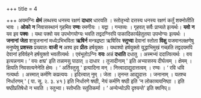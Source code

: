 +++
title = 4

+++
अयमग्निः **क्षेमं** लब्धस्य धनस्य रक्षणं **दाधार** धारयति । स्तोतृभ्यो दत्तस्य धनस्य रक्षणं कर्तुं शक्नोतीति भावः । **ओको** **न** निवासस्थानं गृहमिव **रण्वः** रमणीयः । यद्वा । गन्तव्यः । गृहवत् सर्वैः प्राप्यते इत्यर्थः। **यवो** **न** यव इव **पक्वः** । यथा पक्वो यव उपभोगयोग्यः भवति तद्वदग्निरपि पाकादिकार्यहेतुतया उपभोग्यः इत्यर्थः । **जनानां** **जेता** शत्रुजनानां मध्येऽभिभविता **ऋषिर्न** मन्त्रद्रष्टा ऋषिरिव **स्तुभ्वा** देवानां स्तोता **विक्षु** यजमानलक्षणेषु मनुष्येषु **प्रशस्तः** प्रख्यातः **वाजी** **न** अश्व इव **प्रीतः** हर्षयुक्तः । यथाश्वो हर्षयुक्तो युद्धाभिमुखं गच्छति तद्वदयमपि देवानां हविर्वहने हर्षयुक्तो भवतीत्यर्थः । एवंभूतोऽग्निः **वयः** अन्नं **दधाति** दधातु । अस्मभ्यं ददात्वित्यर्थः । वय इत्यन्ननाम। ‘ वयः क्षद्म' इति तन्नामसु पाठात् ॥ दाधार । तुजादीनाम् ' इति अभ्यासस्य दीर्घत्वम् । क्षेमम् । क्षियति निवसत्यनेनेति क्षेमः । ‘ अर्तिस्तुसु ' इत्यादिना मन् । नित्त्वादाद्युदात्तत्वम् । रण्वः । ‘ रवि धवि गत्यर्थाः । अस्मात् कर्मणि कप्रत्ययः । इदित्त्वात् नुम् । जेता । तृनन्त आद्युदात्तः । जनानाम् । यतश्च निर्धारणम् ' ( पा. सू. २. ३. ४१ ) इति निर्धारणे षष्ठी, नेयं कर्मणि षष्ठी इति ‘न लोकाव्ययनिष्ठा । इति षष्ठीप्रतिषेधो न भवति । स्तुभ्वा। स्तोभतिः स्तुतिकर्मा । ‘ अन्येभ्योऽपि दृश्यन्ते' इति क्वनिप्॥